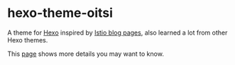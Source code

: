 # hexo-theme-oitsi

A theme for [Hexo](https://hexo.io) inspired by [Istio blog pages](https://istio.io/blog/), also learned a lot from other Hexo themes.

This [page](https://creekwax.github.io/) shows more details you may want to know.